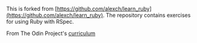 This is forked from [https://github.com/alexch/learn_ruby](https://github.com/alexch/learn_ruby). The repository contains exercises for using Ruby with RSpec.

From The Odin Project's [curriculum](https://www.theodinproject.com/courses/web-development-101/lessons/ruby)

